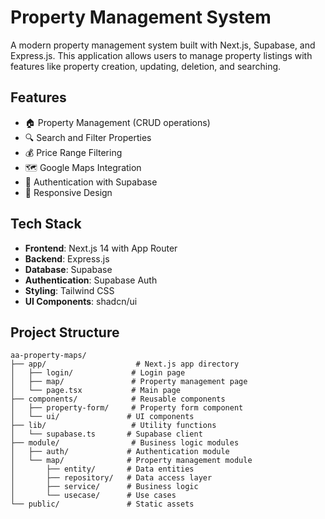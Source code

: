 # Property Management System

A modern property management system built with Next.js, Supabase, and Express.js. This application allows users to manage property listings with features like property creation, updating, deletion, and searching.

## Features

- 🏠 Property Management (CRUD operations)
- 🔍 Search and Filter Properties
- 💰 Price Range Filtering
- 🗺️ Google Maps Integration
- 🔐 Authentication with Supabase
- 📱 Responsive Design

## Tech Stack

- **Frontend**: Next.js 14 with App Router
- **Backend**: Express.js
- **Database**: Supabase
- **Authentication**: Supabase Auth
- **Styling**: Tailwind CSS
- **UI Components**: shadcn/ui

## Project Structure

```plaintext
aa-property-maps/
├── app/                    # Next.js app directory
│   ├── login/             # Login page
│   ├── map/               # Property management page
│   └── page.tsx           # Main page
├── components/            # Reusable components
│   ├── property-form/     # Property form component
│   └── ui/               # UI components
├── lib/                   # Utility functions
│   └── supabase.ts       # Supabase client
├── module/                # Business logic modules
│   ├── auth/             # Authentication module
│   └── map/              # Property management module
│       ├── entity/       # Data entities
│       ├── repository/   # Data access layer
│       ├── service/      # Business logic
│       └── usecase/      # Use cases
└── public/               # Static assets
```
